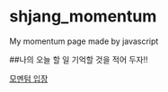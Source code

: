 # shjang_momentum
  My momentum page made by javascript
  
##나의 오늘 할 일 기억할 것을 적어 두자!!
  
  [모멘텀 입장](https://ticlero.github.io/shjang_momentum/)
